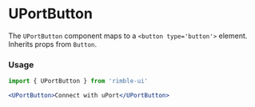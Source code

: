# UPortButton
The `UPortButton` component maps to a `<button type='button'>` element. Inherits props from `Button`.
<!-- STORY -->

### Usage
```jsx
import { UPortButton } from 'rimble-ui'
```
<!-- component example here -->
```jsx
<UPortButton>Connect with uPort</UPortButton>
```
